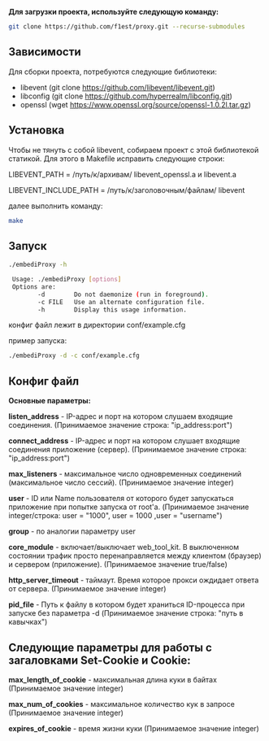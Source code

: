 **Для загрузки проекта, используйте следующую команду:**
```sh
git clone https://github.com/f1est/proxy.git --recurse-submodules
```

## Зависимости
Для сборки проекта, потребуются следующие библиотеки:

- libevent      (git clone https://github.com/libevent/libevent.git)
- libconfig     (git clone https://github.com/hyperrealm/libconfig.git)
- openssl       (wget https://www.openssl.org/source/openssl-1.0.2l.tar.gz)


## Установка
Чтобы не тянуть с собой libevent, собираем проект с этой библиотекой статикой. Для этого в Makefile исправить следующие строки:

LIBEVENT_PATH = /путь/к/архивам/ libevent_openssl.a и libevent.a

LIBEVENT_INCLUDE_PATH = /путь/к/заголовочным/файлам/ libevent

далее выполнить команду:
```sh
make
```

## Запуск

```sh
./embediProxy -h

 Usage: ./embediProxy [options]
 Options are:
        -d        Do not daemonize (run in foreground).
        -c FILE   Use an alternate configuration file.
        -h        Display this usage information.
```

конфиг файл лежит в директории conf/example.cfg

пример запуска:
```sh
./embediProxy -d -c conf/example.cfg
```

## Конфиг файл
**Основные параметры:**

**listen_address**  - IP-адрес и порт на котором слушаем входящие соединения. (Принимаемое значение строка: "ip_address:port")

**connect_address** - IP-адрес и порт на котором слушает входящие соединения приложение (сервер). (Принимаемое значение строка: "ip_address:port")

**max_listeners**   - максимальное число одновременных соединений (максимальное число сессий). (Принимаемое значение integer)

**user**            - ID или Name пользователя от которого будет запускаться приложение при попытке запуска от root'a. (Принимаемое значение integer/строка: user = "1000", user = 1000 ,user = "username")

**group**           - по аналогии параметру user

**core_module**     - включает/выключает web_tool_kit. В выключенном состоянии трафик просто перенаправляется между клиентом (браузер) и сервером (приложение). (Принимаемое значение true/false)

**http_server_timeout**     - таймаут. Время которое прокси ождидает ответа от сервера. (Принимаемое значение integer)

**pid_file**        - Путь к файлу в котором будет храниться ID-процесса при запуске без параметра -d (Принимаемое значение строка: "путь в кавычках")

## Следующие параметры для работы с загаловками Set-Cookie и Cookie:

**max_length_of_cookie**    - максимальная длина куки в байтах (Принимаемое значение integer)

**max_num_of_cookies**      - максимальное количество кук в запросе (Принимаемое значение integer)

**expires_of_cookie**       - время жизни куки (Принимаемое значение integer)


